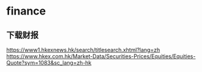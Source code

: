 finance
===

## 下载财报
https://www1.hkexnews.hk/search/titlesearch.xhtml?lang=zh
https://www.hkex.com.hk/Market-Data/Securities-Prices/Equities/Equities-Quote?sym=1083&sc_lang=zh-hk

